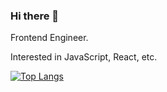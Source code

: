 ### Hi there 👋

Frontend Engineer.

Interested in JavaScript, React, etc.

[![Top Langs](https://github-readme-stats.vercel.app/api/top-langs?username=Arichy&theme=algolia&layout=donut)](https://github.com/Arichy?tab=repositories)

<!--
**Arichy/Arichy** is a ✨ _special_ ✨ repository because its `README.md` (this file) appears on your GitHub profile.

Here are some ideas to get you started:

- 🔭 I’m currently working on ...
- 🌱 I’m currently learning ...
- 👯 I’m looking to collaborate on ...
- 🤔 I’m looking for help with ...
- 💬 Ask me about ...
- 📫 How to reach me: ...
- 😄 Pronouns: ...
- ⚡ Fun fact: ...
-->

